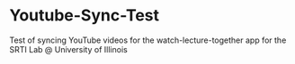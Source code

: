 # Youtube-Sync-Test

Test of syncing YouTube videos for the watch-lecture-together app for the SRTI Lab @ University of Illinois